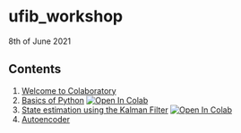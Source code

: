 # ufib_workshop

8th of June 2021

## Contents

1. [Welcome to Colaboratory](https://colab.research.google.com/notebooks/intro.ipynb)
2. [Basics of Python](/notebooks/basics_of_python.ipynb) [![Open In Colab](https://colab.research.google.com/assets/colab-badge.svg)](https://colab.research.google.com/github/bgt-pat/ufib_workshop/blob/main/notebooks/basics_of_python.ipynb)
3. [State estimation using the Kalman Filter](/notebooks/state_estimation.ipynb) [![Open In Colab](https://colab.research.google.com/assets/colab-badge.svg)](https://colab.research.google.com/github/bgt-pat/ufib_workshop/blob/main/notebooks/state_estimation.ipynb)
4. [Autoencoder](notebooks/Workshop_Denoising%20AE.ipynb)


